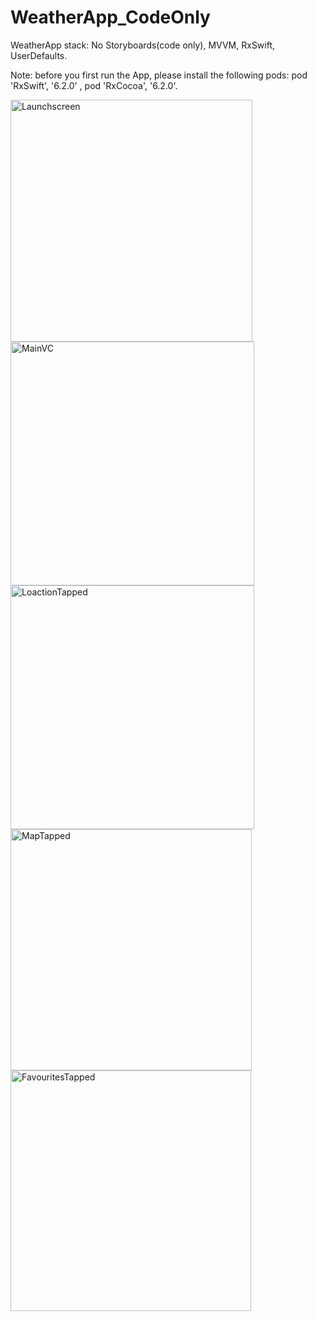 # WeatherApp_CodeOnly
WeatherApp stack: No Storyboards(code only), MVVM, RxSwift, UserDefaults.

Note: before you first run the App, please install the following pods: pod 'RxSwift', '6.2.0' , pod 'RxCocoa', '6.2.0'.

<img width="387" alt="Launchscreen" src="https://user-images.githubusercontent.com/72150642/122545649-bd705880-d036-11eb-94d9-1f045d0358ab.png">

<img width="390" alt="MainVC" src="https://user-images.githubusercontent.com/72150642/122545670-c52ffd00-d036-11eb-8b8c-99edb6a3a745.png">

<img width="390" alt="LoactionTapped" src="https://user-images.githubusercontent.com/72150642/122545690-ca8d4780-d036-11eb-861d-275a83c41215.png">

<img width="386" alt="MapTapped" src="https://user-images.githubusercontent.com/72150642/122545697-ce20ce80-d036-11eb-91d8-f51a5c0da10c.png">

<img width="385" alt="FavouritesTapped" src="https://user-images.githubusercontent.com/72150642/122545714-d2e58280-d036-11eb-82d8-d701e467f979.png">
